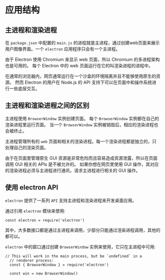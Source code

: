 # 应用结构

## 主进程和渲染进程

在 `package.json` 中配置的 `main.js` 的进程就是主进程，通过创建web页面来展示用户图像界面。一个 `electron` 应用程序只会有一个主进程。

由于 Electron 使用 Chromium 来显示 web 页面，所以 Chromium 的多进程架构也是可用的。 每个 Electron 中的 web 页面运行在它的叫渲染进程的进程中。

在通常的浏览器内，网页通常运行在一个沙盒的环境隔离并且不能够使用原生的资源。 然而 Electron 的用户在 Node.js 的 API 支持下可以在页面中和操作系统进行一些底层交互。

## 主进程和渲染进程之间的区别

主进程使用 `BrowserWindow` 实例创建页面。 每个 `BrowserWindow` 实例都在自己的渲染进程里运行页面。 当一个 `BrowserWindow` 实例被销毁后，相应的渲染进程也会被终止。

主进程管理所有的 `web` 页面和相关的渲染进程。每一个渲染进程都是独立的，只处理自己的渲染页面。

由于在页面里管理原生 GUI 资源是非常危险而且容易造成资源泄露，所以在页面调用 GUI 相关的 APIs 是不被允许的。 如果你想在网页里使用 GUI 操作，其对应的渲染进程必须与主进程进行通讯，请求主进程进行相关的 GUI 操作。

## 使用 electron API

`electron` 提供了一系列 `API` 支持主进程和渲染进程来开发桌面应用。


通过引用 `electron` 模块来使用:
```
const electron = require('electron')
```

其中，大多数接口都是通过主进程来调用，少部分只能通过渲染进程调用，其他的都可以。

`electron` 中的窗口通过创建 `BrowserWindow` 实例来使用，它只在主进程中可用:
```
// This will work in the main process, but be `undefined` in a
  // renderer process:
  const { BrowserWindow } = require('electron')
  
  const win = new BrowserWindow()
```
